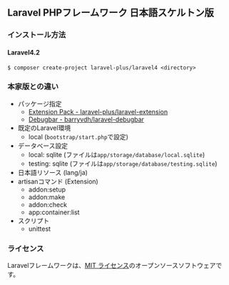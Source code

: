 ## Laravel PHPフレームワーク 日本語スケルトン版

### インストール方法

#### Laravel4.2
```Console
$ composer create-project laravel-plus/laravel4 <directory>
```

### 本家版との違い

- パッケージ指定
	- [Extension Pack - laravel-plus/laravel-extension](https://github.com/jumilla/laravel-extension/tree/laravel4)
	- [Debugbar - barryvdh/laravel-debugbar](https://github.com/barryvdh/laravel-debugbar)
- 既定のLaravel環境
	- local (`bootstrap/start.php`で設定)
- データベース設定
	- local: sqlite (ファイルは`app/storage/database/local.sqlite`)
	- testing: sqlite (ファイルは`app/storage/database/testing.sqlite`)
- 日本語リソース (lang/ja)
- artisanコマンド (Extension)
	- addon:setup
	- addon:make
	- addon:check
	- app:container:list
- スクリプト
	- unittest

### ライセンス

Laravelフレームワークは、[MIT ライセンス](http://opensource.org/licenses/MIT)のオープンソースソフトウェアです。
